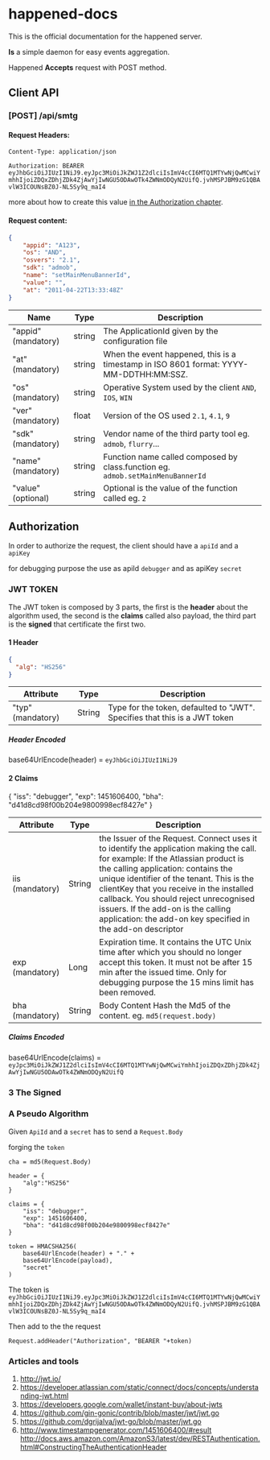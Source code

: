 happened-docs
=============

This is the official documentation for the happened server.

**Is** a simple daemon for easy events aggregation.

Happened **Accepts** request with POST method.

## Client API

### [POST] /api/smtg

#### Request Headers: 

`Content-Type: application/json`

`Authorization: BEARER eyJhbGciOiJIUzI1NiJ9.eyJpc3MiOiJkZWJ1Z2dlciIsImV4cCI6MTQ1MTYwNjQwMCwiYmhhIjoiZDQxZDhjZDk4ZjAwYjIwNGU5ODAwOTk4ZWNmODQyN2UifQ.jvhMSPJBM9zG1QBAvlW3ICOUNsBZ0J-NL5Sy9q_maI4`
 
  more about how to create this value [in the Authorization chapter](#authorization).

#### Request content:

``` json
{
    "appid": "A123",
    "os": "AND",
    "osvers": "2.1",
    "sdk": "admob",
    "name": "setMainMenuBannerId",
    "value": "",
    "at": "2011-04-22T13:33:48Z"
}
```

| Name       |     Type    | Description |
| ---------- | ----------- | ----------- |
| "appid" (mandatory)| string      | The ApplicationId given by the configuration file |
| "at" (mandatory)| string      | When the event happened, this is a timestamp in ISO 8601 format: YYYY-MM-DDTHH:MM:SSZ. |
| "os" (mandatory)| string      | Operative System used by the client `AND`, `IOS`, `WIN` |
| "ver" (mandatory)| float       | Version of the OS used `2.1`, `4.1`, `9` |
| "sdk" (mandatory)| string      | Vendor name of the third party tool eg. `admob`, `flurry`... |
| "name" (mandatory)| string      | Function name called composed by class.function eg. `admob.setMainMenuBannerId` |
| "value" (optional) | string | Optional is the value of the function called eg. `2` |

 
## Authorization

In order to authorize the request, the client should have a `apiId` and a `apiKey`

for debugging purpose the use as apiId `debugger` and as apiKey `secret`

###  JWT TOKEN

The JWT token is composed by 3 parts, the first is the **header** about the algorithm used, the second is the **claims** called also payload, the third part is the **signed** that certificate the first two.

#### 1 Header

``` json
{
  "alg": "HS256"
}
```

|   Attribute     |     Type    | Description |
| ----------      | ----------- | ----------- |
| "typ" (mandatory) | String    | Type for the token, defaulted to "JWT". Specifies that this is a JWT token | 

##### Header Encoded

base64UrlEncode(header) = `eyJhbGciOiJIUzI1NiJ9`

#### 2 Claims

{
    "iss": "debugger",
    "exp": 1451606400,
    "bha": "d41d8cd98f00b204e9800998ecf8427e"
}

|   Attribute     |     Type    | Description |
| ----------      | ----------- | ----------- |
| iis (mandatory) | String	| the Issuer of the Request. Connect uses it to identify the application making the call. for example: If the Atlassian product is the calling application: contains the unique identifier of the tenant. This is the clientKey that you receive in the installed callback. You should reject unrecognised issuers. If the add-on is the calling application: the add-on key specified in the add-on descriptor |
| exp (mandatory) | 	Long | Expiration time. It contains the UTC Unix time after which you should no longer accept this token. It must not be after 15 min after the issued time. Only for debugging purpose the 15 mins limit has been removed.|
| bha (mandatory) | String | Body Content Hash the Md5 of the content. eg. `md5(request.body)` |

##### Claims Encoded

base64UrlEncode(claims) = `eyJpc3MiOiJkZWJ1Z2dlciIsImV4cCI6MTQ1MTYwNjQwMCwiYmhhIjoiZDQxZDhjZDk4ZjAwYjIwNGU5ODAwOTk4ZWNmODQyN2UifQ`

### 3 The Signed


### A Pseudo Algorithm

Given `ApiId` and a `secret`
has to send a `Request.Body`

forging the `token`

```
cha = md5(Request.Body)

header = {
    "alg":"HS256"
}

claims = {
    "iss": "debugger",
    "exp": 1451606400,
    "bha": "d41d8cd98f00b204e9800998ecf8427e"
}

token = HMACSHA256(
    base64UrlEncode(header) + "." +
    base64UrlEncode(payload),
    "secret"
)
```
The token is `eyJhbGciOiJIUzI1NiJ9.eyJpc3MiOiJkZWJ1Z2dlciIsImV4cCI6MTQ1MTYwNjQwMCwiYmhhIjoiZDQxZDhjZDk4ZjAwYjIwNGU5ODAwOTk4ZWNmODQyN2UifQ.jvhMSPJBM9zG1QBAvlW3ICOUNsBZ0J-NL5Sy9q_maI4`

Then add to the the request 

`Request.addHeader("Authorization", "BEARER "+token)`

### Articles and tools 

1. http://jwt.io/
2. https://developer.atlassian.com/static/connect/docs/concepts/understanding-jwt.html
3. https://developers.google.com/wallet/instant-buy/about-jwts
4. https://github.com/gin-gonic/contrib/blob/master/jwt/jwt.go
5. https://github.com/dgrijalva/jwt-go/blob/master/jwt.go
6. http://www.timestampgenerator.com/1451606400/#result
http://docs.aws.amazon.com/AmazonS3/latest/dev/RESTAuthentication.html#ConstructingTheAuthenticationHeader
